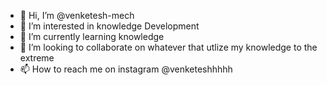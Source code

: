 - 👋 Hi, I’m @venketesh-mech
- 👀 I’m interested in knowledge Development
- 🌱 I’m currently learning knowledge
- 💞️ I’m looking to collaborate on whatever that utlize my knowledge to the extreme
- 📫 How to reach me on instagram @venketeshhhhh

<!---
venketesh-mech/venketesh-mech is a ✨ special ✨ repository because its `README.md` (this file) appears on your GitHub profile.
You can click the Preview link to take a look at your changes.
--->
